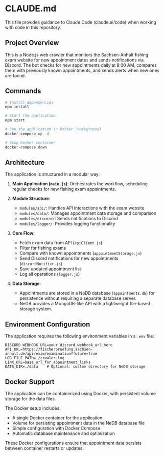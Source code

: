 # CLAUDE.md

This file provides guidance to Claude Code (claude.ai/code) when working with code in this repository.

## Project Overview

This is a Node.js web crawler that monitors the Sachsen-Anhalt fishing exam website for new appointment dates and sends notifications via Discord. The bot checks for new appointments daily at 8:00 AM, compares them with previously known appointments, and sends alerts when new ones are found.

## Commands

```bash
# Install dependencies
npm install

# Start the application
npm start

# Run the application in Docker (background)
docker-compose up -d

# Stop Docker container
docker-compose down
```

## Architecture

The application is structured in a modular way:

1. **Main Application (`main.js`)**: Orchestrates the workflow, scheduling regular checks for new fishing exam appointments.

2. **Module Structure**:
   - `modules/api/`: Handles API interactions with the exam website
   - `modules/data/`: Manages appointment data storage and comparison
   - `modules/discord/`: Sends notifications to Discord
   - `modules/logger/`: Provides logging functionality

3. **Core Flow**:
   - Fetch exam data from API (`apiClient.js`)
   - Filter for fishing exams
   - Compare with known appointments (`appointmentStorage.js`)
   - Send Discord notifications for new appointments (`discordNotifier.js`)
   - Save updated appointment list
   - Log all operations (`logger.js`)

4. **Data Storage**: 
   - Appointments are stored in a NeDB database (`appointments.db`) for persistence without requiring a separate database server.
   - NeDB provides a MongoDB-like API with a lightweight file-based storage system.

## Environment Configuration

The application requires the following environment variables in a `.env` file:

```
DISCORD_WEBHOOK_URL=your_discord_webhook_url_here
API_URL=https://fischerpruefung.sachsen-anhalt.de/api/exam/examination?future=true
LOG_FILE_PATH=./crawler.log
LINK_URL=base_url_for_appointment_links
DATA_DIR=./data    # Optional: custom directory for NeDB storage
```

## Docker Support

The application can be containerized using Docker, with persistent volume storage for the data files.

The Docker setup includes:
- A single Docker container for the application
- Volume for persisting appointment data in the NeDB database file
- Simple configuration with Docker Compose
- Automatic database maintenance and optimization

These Docker configurations ensure that appointment data persists between container restarts or updates.